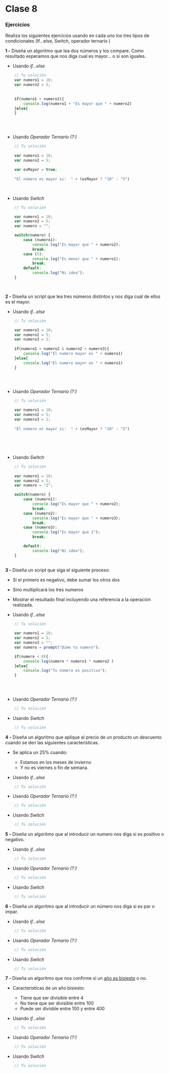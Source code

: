# Clase 8

### Ejercicios

Realiza los siguientes ejercicios usando en cada uno los tres tipos de condicionales (If...else, Switch, operador ternario )

**1 -** Diseña un algoritmo que lea dos números y los compare. Como resultado esperamos que nos diga cual es mayor... o si son iguales.

- Usando *if...else*
```javascript
    // Tu solución
	var numero1 = 10;
	var numero2 = 5;
	
	
	if(numero1 > numero2){
		console.log(numero1 + "Es mayor que " + numero2)
	}else{
	}
    
    
    
```

- Usando *Operador Ternario (?:)*
```javascript
    // Tu solución
    
	var numero1 = 10;
	var numero2 = 5;
	
	var esMayor = true;
	
	"El número es mayor si:  " + (esMayor ? "10" : "5")    
    
    
```

- Usando *Switch*
```javascript
    // Tu solución

	var numero1 = 10;
	var numero2 = 5;
    var numero = "";

	switch(numero) {
	    case (numero1):
			console.log("Es mayor que " + numero2);
	        break;
	    case (5):
			console.log("Es menor que " + numero1);
	        break;
	    default:
	        console.log("Ni idea");
	}

    
```

**2 -** Diseña un script que lea tres números distintos y nos diga cual de ellos es el mayor.

- Usando *if...else*
```javascript
    // Tu solución

	var numero1 = 10;
	var numero2 = 5;
	var numero3 = 2;
    
    if(numero1 > numero2 & numero2 > numero3){
    	console.log("El numero mayor es " + numero1)
    }else{
    	console.log("El numero mayor es " + numero1)
    }
    
    
    
```

- Usando *Operador Ternario (?:)*
```javascript
    // Tu solución

	var numero1 = 10;
	var numero2 = 5;
	var numero3 = 2;
    
	"El número es mayor si:  " + (esMayor ? "10" : "5")    
    
    
    
    
```

- Usando *Switch*
```javascript
    // Tu solución
    
	var numero1 = 10;
	var numero2 = 5;
    var numero = "2";

	switch(numero) {
	    case (numero1):
			console.log("Es mayor que " + numero2);
	        break;
	    case (numero2):
			console.log("Es mayor que " + numero3);
	        break;
	    case (numero3):
			console.log("Es mayor que 1");
	        break;

	    default:
	        console.log("Ni idea");
	}    
    
```


**3 -** Diseña un script que siga el siguiente proceso:
- Si el primero es negativo, debe sumar los otros dos
- Sino multiplicará los tres numeros
- Mostrar el resultado final incluyendo una referencia a la operación realizada.

- Usando *if...else*
```javascript
    // Tu solución
    
	var numero1 = 10;
	var numero2 = 5;
    var numero3 = "";
    var numero = prompt("Dime tu numero");

    if(numero < 0){
    	console.log(numero * numero1 * numero2 )
    }else{
    	console.log("Tu número es positivo");
    }
    
    
    
```

- Usando *Operador Ternario (?:)*
```javascript
    // Tu solución
```

- Usando *Switch*
```javascript
    // Tu solución
```


**4 -** Diseña un algoritmo que aplique al precio de un producto un descuento cuando se den las siguientes caracteristicas.
- Se aplica un 25% cuando:
	- Estamos en los meses de invierno
	- Y no es viernes o fin de semana.

- Usando *if...else*
```javascript
    // Tu solución
```

- Usando *Operador Ternario (?:)*
```javascript
    // Tu solución
```

- Usando *Switch*
```javascript
    // Tu solución
```

**5 -** Diseña un algoritmo que al introducir un numero nos diga si es positivo o negativo.

- Usando *if...else*
```javascript
    // Tu solución
```

- Usando *Operador Ternario (?:)*
```javascript
    // Tu solución
```

- Usando *Switch*
```javascript
    // Tu solución
```

**6 -** Diseña un algoritmo que al introducir un número nos diga si es par o impar.

- Usando *if...else*
```javascript
    // Tu solución
```

- Usando *Operador Ternario (?:)*
```javascript
    // Tu solución
```

- Usando *Switch*
```javascript
    // Tu solución
```


**7 -** Diseña un algoritmo que nos confirme si un [año es bisiesto](https://es.wikipedia.org/wiki/A%C3%B1o_bisiesto) o no.
- Caracteristicas de un año bisiesto:
	- Tiene que ser divisible entre 4
	- No tiene que ser divisible entre 100
	- Puede ser divisble entre 100 y entre 400

- Usando *if...else*
```javascript
    // Tu solución
```

- Usando *Operador Ternario (?:)*
```javascript
    // Tu solución
```

- Usando *Switch*
```javascript
    // Tu solución
```
